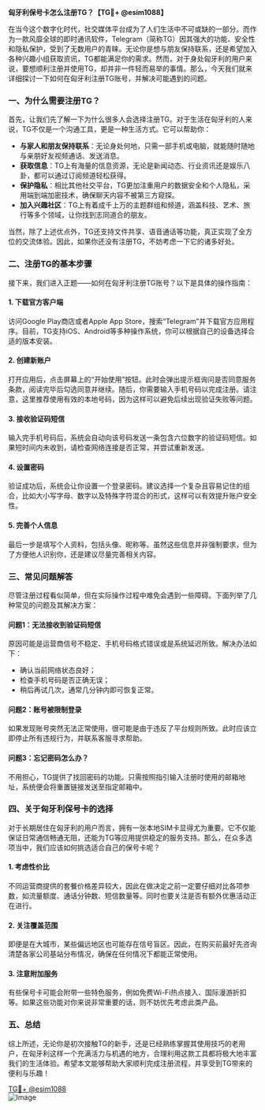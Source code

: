 **匈牙利保号卡怎么注册TG？【TG💪+ @esim1088】**

在当今这个数字化时代，社交媒体平台成为了人们生活中不可或缺的一部分。而作为一款风靡全球的即时通讯软件，Telegram（简称TG）因其强大的功能、安全性和隐私保护，受到了无数用户的青睐。无论你是想与朋友保持联系，还是希望加入各种兴趣小组获取资讯，TG都能满足你的需求。然而，对于身处匈牙利的用户来说，要想顺利注册并使用TG，却并非一件轻而易举的事情。那么，今天我们就来详细探讨一下如何在匈牙利注册TG账号，并解决可能遇到的问题。

### 一、为什么需要注册TG？

首先，让我们先了解一下为什么很多人会选择注册TG。对于生活在匈牙利的人来说，TG不仅是一个沟通工具，更是一种生活方式。它可以帮助你：

- **与家人和朋友保持联系**：无论身处何地，只需一部手机或电脑，就能随时随地与亲朋好友视频通话、发送消息。
- **获取信息**：TG上有海量的信息资源，无论是新闻动态、行业资讯还是娱乐八卦，都可以通过订阅频道轻松获得。
- **保护隐私**：相比其他社交平台，TG更加注重用户的数据安全和个人隐私，采用端到端加密技术，确保聊天内容不被第三方窥探。
- **加入兴趣社区**：TG上有着成千上万的主题群组和频道，涵盖科技、艺术、旅行等多个领域，让你找到志同道合的朋友。

当然，除了上述优点外，TG还支持文件共享、语音通话等功能，真正实现了全方位的交流体验。因此，如果你还没有注册TG，不妨考虑一下它的诸多好处。

### 二、注册TG的基本步骤

接下来，我们进入正题——如何在匈牙利注册TG账号？以下是具体的操作指南：

#### 1. 下载官方客户端
访问Google Play商店或者Apple App Store，搜索“Telegram”并下载官方应用程序。目前，TG支持iOS、Android等多种操作系统，你可以根据自己的设备选择合适的版本安装。

#### 2. 创建新账户
打开应用后，点击屏幕上的“开始使用”按钮。此时会弹出提示框询问是否同意服务条款，阅读完毕后勾选同意并继续。随后，你需要输入手机号码以完成注册。请注意，这里推荐使用有效的本地号码，因为这样可以避免后续出现验证失败等问题。

#### 3. 接收验证码短信
输入完手机号码后，系统会自动向该号码发送一条包含六位数字的验证码短信。如果短时间内未收到，请检查网络连接是否正常，并尝试重新发送。

#### 4. 设置密码
验证成功后，系统会让你设置一个登录密码。建议选择一个复杂且容易记住的组合，比如大小写字母、数字以及特殊字符混合的形式，这样可以有效提升账户安全性。

#### 5. 完善个人信息
最后一步是填写个人资料，包括头像、昵称等。虽然这些信息并非强制要求，但为了方便他人识别你，还是建议尽量完善相关内容。

### 三、常见问题解答

尽管注册过程看似简单，但在实际操作过程中难免会遇到一些障碍。下面列举了几种常见的问题及其解决方案：

#### 问题1：无法接收到验证码短信
原因可能是运营商信号不稳定、手机号码格式错误或是系统延迟所致。解决办法如下：
- 确认当前网络状态良好；
- 检查手机号码是否正确无误；
- 稍后再试几次，通常几分钟内即可恢复正常。

#### 问题2：账号被限制登录
如果发现账号突然无法正常使用，很可能是由于违反了平台规则所致。此时应该立即停止所有违规行为，并联系客服寻求帮助。

#### 问题3：忘记密码怎么办？
不用担心，TG提供了找回密码的功能。只需按照指引输入注册时使用的邮箱地址，系统便会将重置链接发送至指定邮箱中。

### 四、关于匈牙利保号卡的选择

对于长期居住在匈牙利的用户而言，拥有一张本地SIM卡显得尤为重要。它不仅能保证日常通信畅通无阻，还能为TG等应用提供稳定的服务支持。那么，在众多选项当中，我们应该如何挑选适合自己的保号卡呢？

#### 1. 考虑性价比
不同运营商提供的套餐价格差异较大，因此在做决定之前一定要仔细对比各项参数，如流量额度、通话分钟数、短信数量等。同时也要关注是否有额外优惠活动正在进行。

#### 2. 关注覆盖范围
即便是在大城市，某些偏远地区也可能存在信号盲区。因此，在购买前最好先咨询清楚各家公司基站分布情况，确保在任何情况下都能正常使用。

#### 3. 注意附加服务
有些保号卡可能会附带一些特色服务，例如免费Wi-Fi热点接入、国际漫游折扣等。如果这些功能对你来说非常重要的话，则不妨优先考虑此类产品。

### 五、总结

综上所述，无论你是初次接触TG的新手，还是已经熟练掌握其使用技巧的老用户，在匈牙利这样一个充满活力与机遇的地方，合理利用这款工具都将极大地丰富我们的生活体验。希望本文能够帮助大家顺利完成注册流程，并享受到TG带来的便利与乐趣！

[TG💪+ @esim1088](https://t.me/s/esim1088)  
![Image](https://i.postimg.cc/4NQfJmqS/Snipaste-2025-05-13-00-14-12.png)